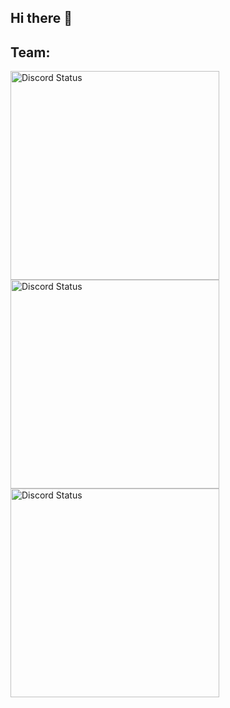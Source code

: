 ## Hi there 👋

<h2>Team:</h2>

<a href="https://discord.com/users/686489824546390026" target="_blank">
    <img width="334px" alt="Discord Status" src="https://lanyard.cnrad.dev/api/686489824546390026?hideTimestamp=true&borderRadius=5px">
</a>

<a href="https://discord.com/users/319321727630835712" target="_blank">
    <img width="334px" alt="Discord Status" src="https://lanyard.cnrad.dev/api/319321727630835712?hideTimestamp=true&borderRadius=5px">
</a>

<a href="https://discord.com/users/319321727630835712" target="_blank">
    <img width="334px" alt="Discord Status" src="https://lanyard.cnrad.dev/api/319321727630835712?hideTimestamp=true&borderRadius=5px">
</a>
